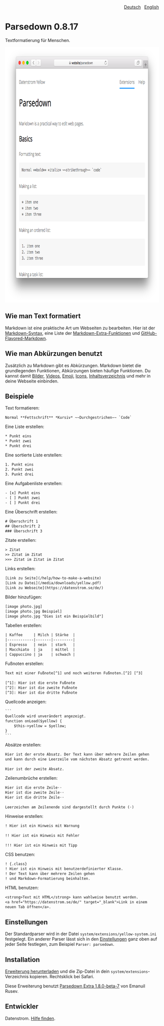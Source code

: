 <p align="right" role="navigation"><a href="README-de.md">Deutsch</a> &nbsp; <a href="README.md">English</a></p>

Parsedown 0.8.17
================
Textformatierung für Menschen.

<p align="center"><img src="parsedown-screenshot.png?raw=true" width="795" height="836" alt="Bildschirmfoto"></p>

## Wie man Text formatiert

Markdown ist eine praktische Art um Webseiten zu bearbeiten. Hier ist der [Markdown-Syntax](http://commonmark.org/help/), eine Liste der [Markdown-Extra-Funktionen](https://michelf.ca/projects/php-markdown/extra/) und [GitHub-Flavored-Markdown](https://help.github.com/en/articles/basic-writing-and-formatting-syntax). 

## Wie man Abkürzungen benutzt

Zusätzlich zu Markdown gibt es Abkürzungen. Markdown bietet die grundlegenden Funktionen, Abkürzungen bieten häufige Funktionen. Du kannst damit [Bilder](https://github.com/datenstrom/yellow-extensions/tree/master/source/image/README-de.md), [Videos](https://github.com/datenstrom/yellow-extensions/tree/master/source/youtube/README-de.md), [Emoji](https://github.com/datenstrom/yellow-extensions/tree/master/source/emojiawesome/README-de.md), [Icons](https://github.com/datenstrom/yellow-extensions/tree/master/source/fontawesome/README-de.md), [Inhaltsverzeichnis](https://github.com/datenstrom/yellow-extensions/tree/master/source/toc/README-de.md) und mehr in deine Webseite einbinden.

## Beispiele

Text formatieren:

    Normal **Fettschrift** *Kursiv* ~~Durchgestrichen~~ `Code`

Eine Liste erstellen:

    * Punkt eins
    * Punkt zwei
    * Punkt drei

Eine sortierte Liste erstellen:

    1. Punkt eins
    2. Punkt zwei
    3. Punkt drei

Eine Aufgabenliste erstellen:

    - [x] Punkt eins
    - [ ] Punkt zwei
    - [ ] Punkt drei

Eine Überschrift erstellen:

    # Überschrift 1
    ## Überschrift 2
    ### Überschrift 3

Zitate erstellen:

    > Zitat
    >> Zitat im Zitat
    >>> Zitat im Zitat im Zitat

Links erstellen:

    [Link zu Seite](/help/how-to-make-a-website)
    [Link zu Datei](/media/downloads/yellow.pdf)
    [Link zu Webseite](https://datenstrom.se/de/)

Bilder hinzufügen:

    [image photo.jpg]
    [image photo.jpg Beispiel]
    [image photo.jpg "Dies ist ein Beispielbild"]

Tabellen erstellen:

    | Kaffee     | Milch | Stärke  |
    |------------|-------|---------|
    | Espresso   | nein  | stark   |
    | Macchiato  | ja    | mittel  |
    | Cappuccino | ja    | schwach |

Fußnoten erstellen:

    Text mit einer Fußnote[^1] und noch weiteren Fußnoten.[^2] [^3]
    
    [^1]: Hier ist die erste Fußnote
    [^2]: Hier ist die zweite Fußnote
    [^3]: Hier ist die dritte Fußnote

Quellcode anzeigen:

    ```
    Quellcode wird unverändert angezeigt.
    function onLoad($yellow) {
        $this->yellow = $yellow;
    }
    ```

Absätze erstellen:

    Hier ist der erste Absatz. Der Text kann über mehrere Zeilen gehen
    und kann durch eine Leerzeile vom nächsten Absatz getrennt werden.

    Hier ist der zweite Absatz.

Zeilenumbrüche erstellen:

    Hier ist die erste Zeile⋅⋅
    Hier ist die zweite Zeile⋅⋅
    Hier ist die dritte Zeile⋅⋅
    
    Leerzeichen am Zeilenende sind dargestellt durch Punkte (⋅)

Hinweise erstellen:

    ! Hier ist ein Hinweis mit Warnung
    
    !! Hier ist ein Hinweis mit Fehler
    
    !!! Hier ist ein Hinweis mit Tipp

CSS benutzen:

    ! {.class}
    ! Hier ist ein Hinweis mit benutzerdefinierter Klasse.
    ! Der Text kann über mehrere Zeilen gehen
    ! und Markdown-Formatierung beinhalten.

HTML benutzen:

    <strong>Text mit HTML</strong> kann wahlweise benutzt werden.
    <a href="https://datenstrom.se/de/" target="_blank">Link in einem neuen Tab öffnen</a>.

## Einstellungen

Der Standardparser wird in der Datei `system/extensions/yellow-system.ini` festgelegt. Ein anderer Parser lässt sich in den [Einstellungen](https://github.com/datenstrom/yellow-extensions/tree/master/source/core/README-de.md#einstellungen) ganz oben auf jeder Seite festlegen, zum Beispiel `Parser: parsedown`. 

## Installation

[Erweiterung herunterladen](https://github.com/datenstrom/yellow-extensions/raw/master/zip/parsedown.zip) und die Zip-Datei in dein `system/extensions`-Verzeichnis kopieren. Rechtsklick bei Safari.

Diese Erweiterung benutzt [Parsedown Extra 1.8.0-beta-7](https://github.com/erusev/parsedown) von Emanuil Rusev.

## Entwickler

Datenstrom. [Hilfe finden](https://datenstrom.se/de/yellow/help/).
